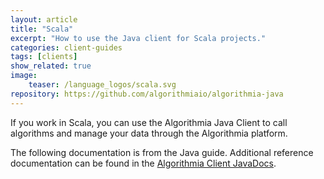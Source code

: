 ```yaml
---
layout: article
title: "Scala"
excerpt: "How to use the Java client for Scala projects."
categories: client-guides
tags: [clients]
show_related: true
image:
    teaser: /language_logos/scala.svg
repository: https://github.com/algorithmiaio/algorithmia-java
---
```


If you work in Scala, you can use the Algorithmia Java Client
to call algorithms and manage your data through the Algorithmia platform.

The following documentation is from the Java guide.
Additional reference documentation can be found in the [Algorithmia Client JavaDocs](http://www.javadoc.io/doc/com.algorithmia/algorithmia-client).